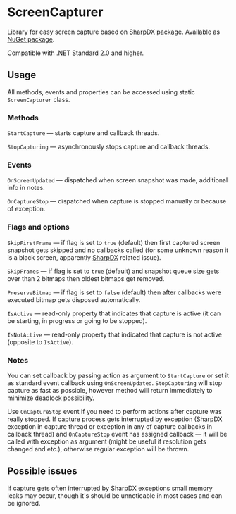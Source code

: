 # ScreenCapturer

Library for easy screen capture based on [SharpDX](https://github.com/sharpdx/SharpDX/) [package](https://www.nuget.org/packages/SharpDX/). Available as [NuGet package](https://www.nuget.org/packages/ScreenCapturer/).

Compatible with .NET Standard 2.0 and higher.

## Usage

All methods, events and properties can be accessed using static `ScreenCapturer` class.

### Methods

`StartCapture` — starts capture and callback threads.

`StopCapturing` — asynchronously stops capture and callback threads.

### Events

`OnScreenUpdated` — dispatched when screen snapshot was made, additional info in notes.

`OnCaptureStop` — dispatched when capture is stopped manually or because of exception.

### Flags and options

`SkipFirstFrame` — if flag is set to `true` (default) then first captured screen snapshot gets skipped and no callbacks called (for some unknown reason it is a black screen, apparently [SharpDX](https://github.com/sharpdx/SharpDX/) related issue).

`SkipFrames` — if flag is set to `true` (default) and snapshot queue size gets over than 2 bitmaps then oldest bitmaps get removed.

`PreserveBitmap` — if flag is set to `false` (default) then after callbacks were executed bitmap gets disposed automatically.

`IsActive` — read-only property that indicates that capture is active (it can be starting, in progress or going to be stopped).

`IsNotActive` — read-only property that indicated that capture is not active (opposite to `IsActive`).

### Notes

You can set callback by passing action as argument to `StartCapture` or set it as standard event callback using `OnScreenUpdated`. `StopCapturing` will stop capture as fast as possible, however method will return immediately to minimize deadlock possibility. 

Use `OnCaptureStop` event if you need to perform actions after capture was really stopped. If capture process gets interrupted by exception (SharpDX exception in capture thread or exception in any of capture callbacks in callback thread) and `OnCaptureStop` event has assigned callback — it will be called with exception as argument (might be useful if resolution gets changed and etc.), otherwise regular exception will be thrown.

## Possible issues

If capture gets often interrupted by SharpDX exceptions small memory leaks may occur, though it's should be unnoticable in most cases and can be ignored.
